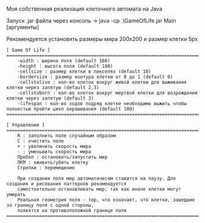 Моя собственная реализация клеточного автомата на Java

Запуск .jar файла через консоль -> java -cp .\GameOfLife.jar Main \[аргументы]

Рекомендуется установить размеры мира 200x200 и размер клетки 5px

    [ Game Of Life ]
    ================================================================================================================
        -width : ширина поля (default 100)
        -height : высота поля (default 100)
        -cellsize : размер клетки в пикселях (default 10)
        -bordersize : размер контура клетки от 0 до 1 (default 0)
        -cellstolive : кол-во клеток вокруг живой клетки для выживания клетки через запятую (default 2,3)
        -cellstoborn : кол-во клеток вокруг мертвой клетки для возрождения клетки через запятую (default 3)
        -lifespan : кол-во ходов подряд клетке необходимо выжить чтобы полностью пройти цикл окрашивания (default 100)
    ================================================================================================================

    [ Управление ]
    ================================================================================================================
        R : заполнить поле случайным образом
        C : очистить поле
        + : увеличить скорость мира
        - : уменьшить скорость мира
        Пробел : остановить/запустить мир
        ЛКМ : оживить/убить клетку
        Стрелки : перемещение

        При создании поля мир автоматическм ставится на паузу. Для создания и рисования паттернов рекомендуется
        самостоятельно останавливать мир, так как иначе клетки могут умирать
        Реальная геометрия поля - тор, что означает, что клетки, зашедшие за границу поля с одной стороны,
        появятся на противоположной границе поля
    ================================================================================================================
